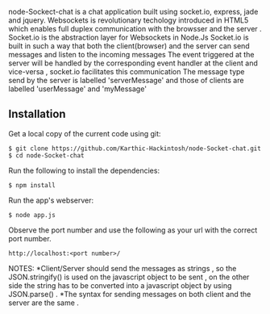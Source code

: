 node-Sockect-chat is a chat application built using socket.io, express, jade and jquery.
Websockets is revolutionary techology introduced in HTML5 which enables full duplex communication with the browsser and the server . Socket.io is the abstraction layer for Websockets in Node.Js
Socket.io is built in such a way that both the client(browser) and the server can send messages and listen to the incoming messages
The event triggered at the server will be handled by the corresponding event handler at the client and vice-versa , socket.io facilitates this communication
The message type send by the server is labelled 'serverMessage' and those of clients are labelled 'userMessage' and 'myMessage'
## Installation

Get a local copy of the current code using git:

    $ git clone https://github.com/Karthic-Hackintosh/node-Socket-chat.git
    $ cd node-Socket-chat

Run the following to install the dependencies:

	$ npm install

Run the app's webserver:

    $ node app.js

Observe the port number and use the following as your url with the correct port number.

	http://localhost:<port number>/



NOTES:
	*Client/Server should send the messages as strings , so the JSON.stringify() is used on the javascript object to be sent , on the other side the string has to be converted into a javascript object by using JSON.parse() . 
	*The syntax for sending messages on both client and the server are the same . 